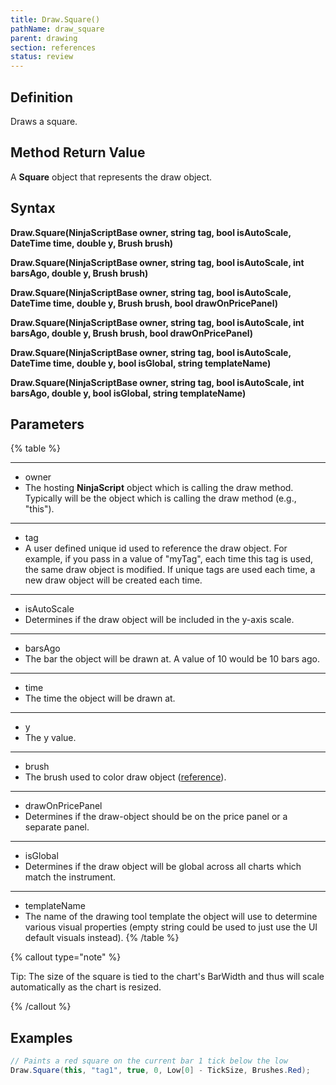 ```yaml
---
title: Draw.Square()
pathName: draw_square
parent: drawing
section: references
status: review
---
```


## Definition

Draws a square.

## Method Return Value

A **Square** object that represents the draw object.

## Syntax

**Draw.Square(NinjaScriptBase owner, string tag, bool isAutoScale, DateTime time, double y, Brush brush)**  

**Draw.Square(NinjaScriptBase owner, string tag, bool isAutoScale, int barsAgo, double y, Brush brush)**  

**Draw.Square(NinjaScriptBase owner, string tag, bool isAutoScale, DateTime time, double y, Brush brush, bool drawOnPricePanel)**  

**Draw.Square(NinjaScriptBase owner, string tag, bool isAutoScale, int barsAgo, double y, Brush brush, bool drawOnPricePanel)**  

**Draw.Square(NinjaScriptBase owner, string tag, bool isAutoScale, DateTime time, double y, bool isGlobal, string templateName)**  

**Draw.Square(NinjaScriptBase owner, string tag, bool isAutoScale, int barsAgo, double y, bool isGlobal, string templateName)**

## Parameters

{% table %}

---

* owner
* The hosting **NinjaScript** object which is calling the draw method. Typically will be the object which is calling the draw method (e.g., "this").

---

* tag
* A user defined unique id used to reference the draw object. For example, if you pass in a value of "myTag", each time this tag is used, the same draw object is modified. If unique tags are used each time, a new draw object will be created each time.

---

* isAutoScale
* Determines if the draw object will be included in the y-axis scale.

---

* barsAgo
* The bar the object will be drawn at. A value of 10 would be 10 bars ago.

---

* time
* The time the object will be drawn at.

---

* y
* The y value.

---

* brush
* The brush used to color draw object ([reference](brushes)).

---

* drawOnPricePanel
* Determines if the draw-object should be on the price panel or a separate panel.

---

* isGlobal
* Determines if the draw object will be global across all charts which match the instrument.

---

* templateName
* The name of the drawing tool template the object will use to determine various visual properties (empty string could be used to just use the UI default visuals instead).
{% /table %}

{% callout type="note" %}

Tip: The size of the square is tied to the chart's BarWidth and thus will scale automatically as the chart is resized.

{% /callout %}

## Examples

```csharp
// Paints a red square on the current bar 1 tick below the low
Draw.Square(this, "tag1", true, 0, Low[0] - TickSize, Brushes.Red);
```
